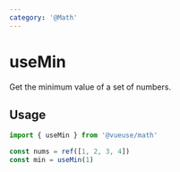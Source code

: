 ```yaml
---
category: '@Math'
---
```


# useMin

Get the minimum value of a set of numbers.

## Usage

```ts
import { useMin } from '@vueuse/math'

const nums = ref([1, 2, 3, 4])
const min = useMin(1)
```
